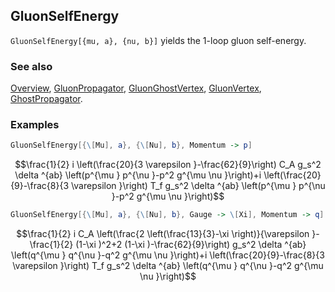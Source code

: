 ## GluonSelfEnergy

`GluonSelfEnergy[{mu, a}, {nu, b}]` yields the 1-loop gluon self-energy.

### See also

[Overview](Extra/FeynCalc.md), [GluonPropagator](GluonPropagator.md), [GluonGhostVertex](GluonGhostVertex.md), [GluonVertex](GluonVertex.md), [GhostPropagator](GhostPropagator.md).

### Examples

```mathematica
GluonSelfEnergy[{\[Mu], a}, {\[Nu], b}, Momentum -> p]
```

$$\frac{1}{2} i \left(\frac{20}{3 \varepsilon }-\frac{62}{9}\right) C_A g_s^2 \delta ^{ab} \left(p^{\mu } p^{\nu }-p^2 g^{\mu \nu }\right)+i \left(\frac{20}{9}-\frac{8}{3 \varepsilon }\right) T_f g_s^2 \delta ^{ab} \left(p^{\mu } p^{\nu }-p^2 g^{\mu \nu }\right)$$

```mathematica
GluonSelfEnergy[{\[Mu], a}, {\[Nu], b}, Gauge -> \[Xi], Momentum -> q]
```

$$\frac{1}{2} i C_A \left(\frac{2 \left(\frac{13}{3}-\xi \right)}{\varepsilon }-\frac{1}{2} (1-\xi )^2+2 (1-\xi )-\frac{62}{9}\right) g_s^2 \delta ^{ab} \left(q^{\mu } q^{\nu }-q^2 g^{\mu \nu }\right)+i \left(\frac{20}{9}-\frac{8}{3 \varepsilon }\right) T_f g_s^2 \delta ^{ab} \left(q^{\mu } q^{\nu }-q^2 g^{\mu \nu }\right)$$